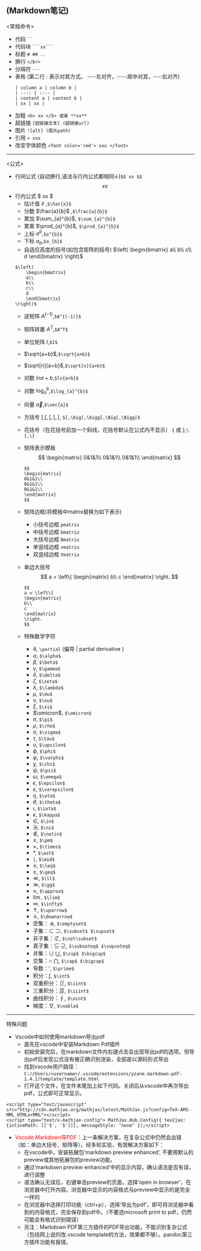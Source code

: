 (Markdown笔记)
---
<常规命令>
- 代码 ` `` `
- 代码块 ` ```xx``` `
- 标题 ` # ## .. `
- 换行 ` </br> `
- 分隔符 ` --- `
- 表格 (第二行 : 表示对其方式。 :---左对齐，:---:居中对其，---:右对齐)
    ```
    | column a | column b |
    | ---: | :--- | 
    | content a | content b |
    | xx | xx |
    ```
- 加粗 ` <b> xx </b> 或者 **xx** `
- 超链接 ` [超链接文本] (超链接url) `
- 图片 ` ![alt] (图片path) `
- 引用 ` > xxx `
- 改变字体颜色 `<font color='red'> xxx </font>`



---
<公式>
- 行间公式 (自动换行,语法与行内公式都相同↓)`$$ xx $$` $$ xx $$
- 行内公式 $ xx $
    - 估计值 $\hat{x}$  ,`$\hat{x}$`
    - 分数 $\frac{a}{b}$ ,`$\frac{a}{b}$`
    - 累加 $\sum_{a}^{b}$, `$\sum_{a}^{b}$`
    - 累乘 $\prod_{a}^{b}$, `$\prod_{a}^{b}$`
    - 上标 $a^{b}$,`$a^{b}$`
    - 下标 $a_{b}$,`$a_{b}$`
    - 自适应高度的括号(如包含矩阵的括号) 
    $\left( 
        \begin{bmatrix}
        a\\
        b\\
        c\\
        d
        \end{bmatrix}
    \right)$
    ```
    $\left( 
        \begin{bmatrix}
        a\\
        b\\
        c\\
        d
        \end{bmatrix}
    \right)$
    ```
    - 逆矩阵 $A^{(-1)}$,`$A^{(-1)}$`
    - 矩阵转置 $A^T$,`$A^T$`
    - 单位矩阵 $I$,`$I$`
    - $\sqrt{a+b}$,`$\sqrt{a+b}$`
    - $\sqrt[n]{a+b}$,`$\sqrt[n]{a+b}$`
    - 对数 $ln{a+b}$,`$ln{a+b}$`
    - 对数 $\log_{a}^{b}$,`$\log_{a}^{b}$`
    - 向量 $\vec{a}$,`$\vec{a}$`
    - 方括号 $[,\big[,\bigg[,\Big[,\Bigg[$, `$[,\big[,\bigg[,\Big[,\Bigg[$`



    - 花括号（在花括号前加一个斜线，花括号默认在公式内不显示） $\{$ 或 $\}$,`\{,\}`
    - 矩阵表示模板
        $$
        \begin{matrix}
        0&1&1\\
        0&1&1\\
        0&1&1\\
        \end{matrix}
        $$
        ```
        $$
        \begin{matrix}
        0&1&1\\
        0&1&1\\
        0&1&1\\
        \end{matrix}
        $$
        ```
    - 矩阵边框(将模板中matrix替换为如下表示)
        - 小括号边框 `pmatrix`
        - 中括号边框 `bmatrix`
        - 大括号边框 `Bmatrix`
        - 单竖线边框 `vmatrix`
        - 双竖线边框 `Vmatrix`
    - 单边大括号
        $$
        a = \left\{
        \begin{matrix}
        b\\
        c
        \end{matrix}
        \right.
        $$
        ```
        $$
        a = \left\{
        \begin{matrix}
        b\\
        c
        \end{matrix}
        \right.
        $$
        ```




    - 特殊数学字符
        - $\partial$, `\partial` (偏导 | partial derivative )
        - $\alpha$, `$\alpha$`
        - $\beta$, `$\beta$`
        - $\gamma$, `$\gamma$`
        - $\delta$, `$\delta$`
        - $\zeta$, `$\zeta$`
        - $\lambda$, `$\lambda$`
        - $\mu$, `$\mu$`
        - $\nu$, `$\nu$`
        - $\xi$, `$\xi$`
        - $\omicron$, `$\omicron$`
        - $\pi$, `$\pi$`
        - $\rho$, `$\rho$`
        - $\sigma$, `$\sigma$`
        - $\tau$, `$\tau$`
        - $\upsilon$, `$\upsilon$`
        - $\phi$, `$\phi$`
        - $\varphi$, `$\varphi$`
        - $\chi$, `$\chi$`
        - $\psi$, `$\psi$`
        - $\omega$, `$\omega$`
        - $\epsilon$, `$\epsilon$`
        - $\varepsilon$, `$\varepsilon$`
        - $\eta$, `$\eta$`
        - $\theta$, `$\theta$`
        - $\iota$, `$\iota$`
        - $\kappa$, `$\kappa$`
        - $\in$, `$\in$`
        - $\ni$, `$\ni$`
        - $\notin$, `$\notin$` 
        - $\pm$, `$\pm$`
        - $\times$, `$\times$`
        - $\ast$, `$\ast$`
        - $\mid$, `$\mid$`
        - $\leq$, `$\leq$`
        - $\geq$, `$\geq$`
        - $\ll$, `$\ll$`
        - $\gg$, `$\gg$`
        - $\approx$, `$\approx$`
        - $\lim$, `$\lim$`
        - $\infty$, `$\infty$`
        - $\uparrow$, `$\uparrow$`
        - $\downarrow$, `$\downarrow$`
        - 空集： $\emptyset$, `$\emptyset$`
        - 子集：$\subset$ $\supset$, `$\subset$ $\supset$`
        - 非子集：$\not\subset$, `$\not\subset$`
        - 真子集：$\subseteq$ $\supseteq$, `$\subseteq$ $\supseteq$`
        - 并集：$\cup$ $\bigcup$, `$\cup$ $\bigcup$`
        - 交集：$\cap$ $\bigcap$, `$\cap$ $\bigcap$`
        - 导数：$\prime$, `$\prime$`
        - 积分：$\int$, `$\int$`
        - 双重积分：$\iint$, `$\iint$`
        - 三重积分：$\iiint$, `$\iiint$`
        - 曲线积分：$\oint$, `$\oint$`
        - 梯度：$\nabla$, `$\nabla$`







---
特殊问题
- Vscode中如何使用markdown导出pdf
    - 首先在vscode中安装Markdown Pdf插件
    - 初始安装完后，在markdown文件内右键点击会出现导出pdf的选项。但导出pdf后发现公式没有被正确识别渲染，全部是以源码形式导出
    - 找到vscode用户路径：`C://Users/<username>/.vscode/extensions/yzane.markdown-pdf-1.4.1/template/template.html`
    - 打开这个文件，在文件末尾加上如下代码。关闭后从vscode中再次导出pdf，公式即可正常显示。
```
<script type="text/javascript" src="http://cdn.mathjax.org/mathjax/latest/MathJax.js?config=TeX-AMS-MML_HTMLorMML"></script>
<script type="text/x-mathjax-config"> MathJax.Hub.Config({ tex2jax: {inlineMath: [['$', '$']]}, messageStyle: "none" });</script>
```

- <font color='red'>Vscode Markdown导PDF</font>：上一条解决方案，在复杂公式中仍然会出错（如：单边大括号，矩阵等）。经多轮实验，有效解决方案如下：
    - 在vscode中，安装拓展包‘markdown preview enhanced’, 不要用默认的preview或其他拓展包的preview功能。
    - 通过‘markdown preview enhanced’中的显示内容，确认语法是否有误，进行调整
    - 语法确认无误后，右键单击preview的页面，选择‘open in browser’，在浏览器中打开内容。浏览器中显示的内容格式与preview中显示的是完全一样的
    - 在浏览器中选择打印功能（ctrl+p），选择‘导出为pdf’，即可将浏览器中看到的内容格式，完全保存到pdf中。（不要选microsoft print to pdf，仍然可能会有格式识别错误）
    - 另注：Markdown PDF第三方插件的PDF导出功能，不能识别复杂公式（包括网上说的改.vscode template的方法，效果都不够）。pandoc第三方插件功能有报错。


